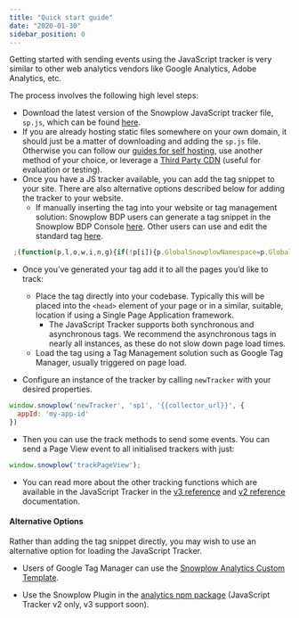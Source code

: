 ```yaml
---
title: "Quick start guide"
date: "2020-01-30"
sidebar_position: 0
---
```


Getting started with sending events using the JavaScript tracker is very similar to other web analytics vendors like Google Analytics, Adobe Analytics, etc.

The process involves the following high level steps:

- Download the latest version of the Snowplow JavaScript tracker file, `sp.js`, which can be found [here](https://github.com/snowplow/snowplow-javascript-tracker/releases).
- If you are already hosting static files somewhere on your own domain, it should just be a matter of downloading and adding the `sp.js` file. Otherwise you can follow our [guides for self hosting](/docs/collecting-data/collecting-from-own-applications/javascript-trackers/javascript-tracker/self-hosting-the-javascript-tracker/index.md), use another method of your choice, or leverage a [Third Party CDN](/docs/collecting-data/collecting-from-own-applications/javascript-trackers/javascript-tracker/third-party-cdn-hosting/index.md) (useful for evaluation or testing).
- Once you have a JS tracker available, you can add the tag snippet to your site. There are also alternative options described below for adding the tracker to your website.
  - If manually inserting the tag into your website or tag management solution: Snowplow BDP users can generate a tag snippet in the Snowplow BDP Console [here](https://console.snowplowanalytics.com/tag-generator). Other users can use and edit the standard tag [here](/docs/collecting-data/collecting-from-own-applications/javascript-trackers/javascript-tracker/javascript-tracker-v3/tracker-setup/loading/index.md).

```javascript
 ;(function(p,l,o,w,i,n,g){if(!p[i]){p.GlobalSnowplowNamespace=p.GlobalSnowplowNamespace||[]; p.GlobalSnowplowNamespace.push(i);p[i]=function(){(p[i].q=p[i].q||[]).push(arguments) };p[i].q=p[i].q||[];n=l.createElement(o);g=l.getElementsByTagName(o)[0];n.async=1; n.src=w;g.parentNode.insertBefore(n,g)}}(window,document,"script","{{URL to sp.js}}","snowplow")); 
```

- Once you’ve generated your tag add it to all the pages you’d like to track:
  - Place the tag directly into your codebase. Typically this will be placed into the `<head>` element of your page or in a similar, suitable, location if using a Single Page Application framework.
    - The JavaScript Tracker supports both synchronous and asynchronous tags. We recommend the asynchronous tags in nearly all instances, as these do not slow down page load times.
  - Load the tag using a Tag Management solution such as Google Tag Manager, usually triggered on page load.

- Configure an instance of the tracker by calling `newTracker` with your desired properties.

```javascript
window.snowplow('newTracker', 'sp1', '{{collector_url}}', { 
  appId: 'my-app-id'
})
```

- Then you can use the track methods to send some events. You can send a Page View event to all initialised trackers with just:

```javascript
window.snowplow('trackPageView');
```

- You can read more about the other tracking functions which are available in the JavaScript Tracker in the [v3 reference](/docs/collecting-data/collecting-from-own-applications/javascript-trackers/javascript-tracker/javascript-tracker-v3/index.md) and [v2 reference](/docs/collecting-data/collecting-from-own-applications/javascript-trackers/javascript-tracker/javascript-tracker-v2/index.md) documentation.

#### Alternative Options

Rather than adding the tag snippet directly, you may wish to use an alternative option for loading the JavaScript Tracker.

- Users of Google Tag Manager can use the [Snowplow Analytics Custom Template](/docs/collecting-data/collecting-from-own-applications/javascript-trackers/javascript-tracker/google-tag-manager-custom-template/index.md).

- Use the Snowplow Plugin in the [analytics npm package](/docs/collecting-data/collecting-from-own-applications/javascript-trackers/javascript-tracker/snowplow-plugin-for-analytics-npm-package/index.md) (JavaScript Tracker v2 only, v3 support soon).
